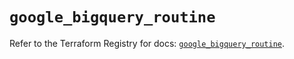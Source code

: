 # `google_bigquery_routine`

Refer to the Terraform Registry for docs: [`google_bigquery_routine`](https://registry.terraform.io/providers/hashicorp/google/5.14.0/docs/resources/bigquery_routine).
